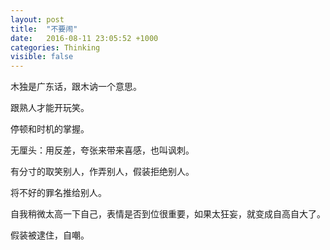 ```yaml
---
layout: post
title:  "不要闹"
date:   2016-08-11 23:05:52 +1000
categories: Thinking
visible: false
---
```


木独是广东话，跟木讷一个意思。

跟熟人才能开玩笑。

停顿和时机的掌握。

无厘头：用反差，夸张来带来喜感，也叫讽刺。

有分寸的取笑别人，作弄别人，假装拒绝别人。

将不好的罪名推给别人。

自我稍微太高一下自己，表情是否到位很重要，如果太狂妄，就变成自高自大了。

假装被逮住，自嘲。